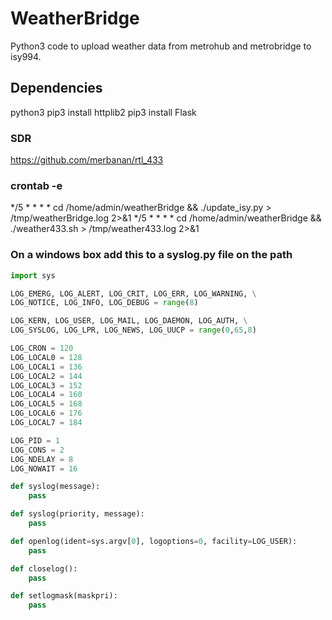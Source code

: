 # WeatherBridge
Python3 code to upload weather data from metrohub and metrobridge to isy994.


## Dependencies
python3
pip3 install httplib2
pip3 install Flask

### SDR
https://github.com/merbanan/rtl_433

### crontab -e
*/5 * * * * cd /home/admin/weatherBridge && ./update_isy.py > /tmp/weatherBridge.log 2>&1
*/5 * * * * cd /home/admin/weatherBridge && ./weather433.sh > /tmp/weather433.log 2>&1


### On a windows box add this to a syslog.py file on the path

```syslog.py stub
import sys

LOG_EMERG, LOG_ALERT, LOG_CRIT, LOG_ERR, LOG_WARNING, \
LOG_NOTICE, LOG_INFO, LOG_DEBUG = range(8)

LOG_KERN, LOG_USER, LOG_MAIL, LOG_DAEMON, LOG_AUTH, \
LOG_SYSLOG, LOG_LPR, LOG_NEWS, LOG_UUCP = range(0,65,8)

LOG_CRON = 120
LOG_LOCAL0 = 128
LOG_LOCAL1 = 136
LOG_LOCAL2 = 144
LOG_LOCAL3 = 152
LOG_LOCAL4 = 160
LOG_LOCAL5 = 168
LOG_LOCAL6 = 176
LOG_LOCAL7 = 184

LOG_PID = 1
LOG_CONS = 2
LOG_NDELAY = 8
LOG_NOWAIT = 16

def syslog(message):
    pass

def syslog(priority, message):
    pass

def openlog(ident=sys.argv[0], logoptions=0, facility=LOG_USER):
    pass

def closelog():
    pass

def setlogmask(maskpri):
    pass
```
